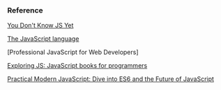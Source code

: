 ### Reference
[You Don't Know JS Yet](https://github.com/getify/You-Dont-Know-JS)

[The JavaScript language](https://javascript.info/js)

[Professional JavaScript for Web Developers]

[Exploring JS: JavaScript books for programmers](https://exploringjs.com/)

[Practical Modern JavaScript: Dive into ES6 and the Future of JavaScript](https://mjavascript.com/)

